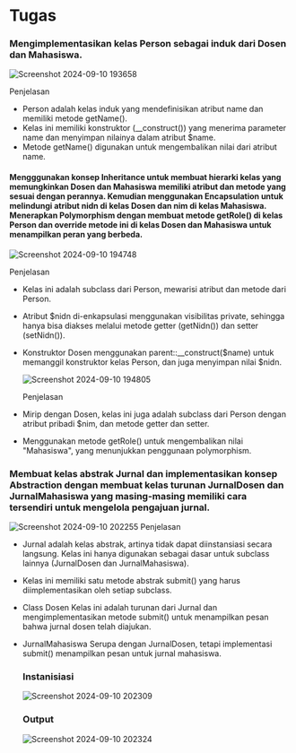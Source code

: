 # Tugas

### Mengimplementasikan kelas Person sebagai induk dari Dosen dan Mahasiswa.
  ![Screenshot 2024-09-10 193658](https://github.com/user-attachments/assets/8787575f-2645-4804-8fa9-958323837a10)

Penjelasan 
- Person adalah kelas induk yang mendefinisikan atribut name dan memiliki metode getName().
- Kelas ini memiliki konstruktor (__construct()) yang menerima parameter name dan menyimpan nilainya dalam atribut $name.
- Metode getName() digunakan untuk mengembalikan nilai dari atribut name.
#### Mengggunakan konsep Inheritance untuk membuat hierarki kelas yang memungkinkan Dosen dan Mahasiswa memiliki atribut dan metode yang sesuai dengan perannya. Kemudian menggunakan Encapsulation untuk melindungi atribut nidn di kelas Dosen dan nim di kelas Mahasiswa. Menerapkan Polymorphism dengan membuat metode getRole() di kelas Person dan override metode ini di kelas Dosen dan Mahasiswa untuk menampilkan peran yang berbeda. 
  ![Screenshot 2024-09-10 194748](https://github.com/user-attachments/assets/890c6627-ddae-4545-816b-e1861f16abd1)

  Penjelasan
- Kelas ini adalah subclass dari Person, mewarisi atribut dan metode dari Person.
- Atribut $nidn di-enkapsulasi menggunakan visibilitas private, sehingga hanya 
  bisa diakses melalui metode getter (getNidn()) dan setter (setNidn()).
- Konstruktor Dosen menggunakan parent::__construct($name) untuk memanggil 
  konstruktor kelas Person, dan juga menyimpan nilai $nidn.
  
  ![Screenshot 2024-09-10 194805](https://github.com/user-attachments/assets/ffae2b56-80b9-401e-a420-23edc4cc50b9)

  Penjelasan
- Mirip dengan Dosen, kelas ini juga adalah subclass dari Person dengan atribut 
  pribadi $nim, dan metode getter dan setter.
- Menggunakan metode getRole() untuk mengembalikan nilai "Mahasiswa", yang 
  menunjukkan penggunaan polymorphism.
### Membuat kelas abstrak Jurnal dan implementasikan konsep Abstraction dengan membuat kelas turunan JurnalDosen dan JurnalMahasiswa yang masing-masing memiliki cara tersendiri untuk mengelola pengajuan jurnal.
  ![Screenshot 2024-09-10 202255](https://github.com/user-attachments/assets/64d658cd-d431-46d9-bf08-96c534fa4758)
  Penjelasan 
- Jurnal adalah kelas abstrak, artinya tidak dapat diinstansiasi secara langsung. Kelas ini hanya digunakan sebagai dasar untuk subclass 
  lainnya (JurnalDosen dan JurnalMahasiswa).
- Kelas ini memiliki satu metode abstrak submit() yang harus diimplementasikan oleh setiap subclass.
- Class Dosen Kelas ini adalah turunan dari Jurnal dan mengimplementasikan metode submit() untuk menampilkan pesan bahwa jurnal dosen telah diajukan.
- JurnalMahasiswa Serupa dengan JurnalDosen, tetapi implementasi submit() menampilkan pesan untuk jurnal mahasiswa.

  ### Instanisiasi
  ![Screenshot 2024-09-10 202309](https://github.com/user-attachments/assets/dd169d04-e159-4140-98a0-27cea1c2d369)

  ### Output
  ![Screenshot 2024-09-10 202324](https://github.com/user-attachments/assets/7752dffc-1619-43e7-9476-734eea08dedd)

